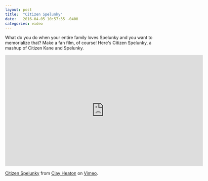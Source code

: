 ```yaml
---
layout: post
title:  "Citizen Spelunky"
date:   2016-04-05 10:57:35 -0400
categories: video
---
```


What do you do when your entire family loves Spelunky and you want to memorialize that? Make a fan film, of course! Here's Citizen Spelunky, a mashup of Citizen Kane and Spelunky. 

<iframe src="https://player.vimeo.com/video/151247999" width="640" height="360" frameborder="0" allow="autoplay; fullscreen" allowfullscreen></iframe>
<p><a href="https://vimeo.com/151247999">Citizen Spelunky</a> from <a href="https://vimeo.com/user2845797">Clay Heaton</a> on <a href="https://vimeo.com">Vimeo</a>.</p>

